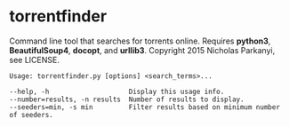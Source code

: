 torrentfinder
=============
Command line tool that searches for torrents online. Requires **python3**, **BeautifulSoup4**, **docopt**,
and **urllib3**. Copyright 2015 Nicholas Parkanyi, see LICENSE. 

    Usage: torrentfinder.py [options] <search_terms>...
    
    --help, -h                    Display this usage info.
    --number=results, -n results  Number of results to display. 
    --seeders=min, -s min         Filter results based on minimum number of seeders.
 
